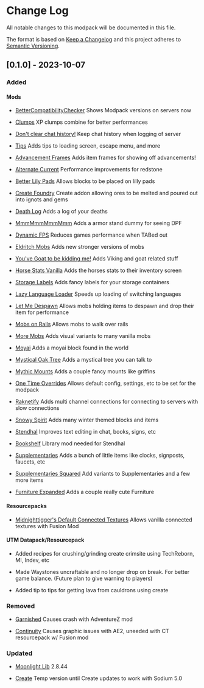 
# Change Log
All notable changes to this modpack will be documented in this file.
 
The format is based on [Keep a Changelog](http://keepachangelog.com/)
and this project adheres to [Semantic Versioning](http://semver.org/).
 
## [0.1.0] - 2023-10-07
 
### Added

#### Mods

- [BetterCompatibilityChecker](https://modrinth.com/mod/better-compatibility-checker) Shows Modpack versions on servers now

- [Clumps](https://modrinth.com/mod/clumps) XP clumps combine for better performances
 
- [Don't clear chat history!](https://modrinth.com/mod/dcch) Keep chat history when logging of server

- [Tips](https://modrinth.com/mod/tips) Adds tips to loading screen, escape menu, and more

- [Advancement Frames](https://modrinth.com/mod/advancement-frames) Adds item frames for showing off advancements!

- [Alternate Current](https://modrinth.com/mod/alternate-current) Performance improvements for redstone

- [Better Lily Pads](https://modrinth.com/mod/better-lily-pads) Allows blocks to be placed on lilly pads

- [Create Foundry](https://modrinth.com/mod/createfoundry) Create addon allowing ores to be melted and poured out into ignots and gems

- [Death Log](https://modrinth.com/mod/deathlog) Adds a log of your deaths

- [MmmMmmMmmMmm](https://modrinth.com/mod/mmmmmmmmmmmm) Adds a armor stand dummy for seeing DPF

- [Dynamic FPS](https://modrinth.com/mod/dynamic-fps) Reduces games performance when TABed out

- [Eldritch Mobs](https://modrinth.com/mod/eldritch-mobs) Adds new stronger versions of mobs

- [You've Goat to be kidding me!](https://modrinth.com/mod/goated) Adds Viking and goat related stuff

- [Horse Stats Vanilla](https://modrinth.com/mod/horsestatsvanilla) Adds the horses stats to their inventory screen

- [Storage Labels](https://modrinth.com/mod/labels) Adds fancy labels for your storage containers

- [Lazy Language Loader](https://modrinth.com/mod/lazy-language-loader) Speeds up loading of switching languages

- [Let Me Despawn](https://modrinth.com/plugin/lmd) Allows mobs holding items to despawn and drop their item for performance

- [Mobs on Rails](https://modrinth.com/mod/mobs-on-rails) Allows mobs to walk over rails

- [More Mobs](https://modrinth.com/datapack/more-mobs) Adds visual variants to many vanilla mobs

- [Moyai](https://modrinth.com/mod/moyai) Adds a moyai block found in the world

- [Mystical Oak Tree](https://modrinth.com/mod/mystical-oak-tree) Adds a mystical tree you can talk to

- [Mythic Mounts](https://modrinth.com/mod/mythic-mounts) Adds a couple fancy mounts like griffins

- [One Time Overrides](https://modrinth.com/mod/one-time-overrides) Allows default config, settings, etc to be set for the modpack

- [Raknetify](https://modrinth.com/plugin/raknetify) Adds multi channel connections for connecting to servers with slow connections

- [Snowy Spirit](https://modrinth.com/mod/snowy-spirit) Adds many winter themed blocks and items

- [Stendhal](https://modrinth.com/mod/stendhal) Improves text editing in chat, books, signs, etc

- [Bookshelf](https://modrinth.com/mod/bookshelf-lib) Library mod needed for Stendhal

- [Supplementaries](https://modrinth.com/mod/supplementaries) Adds a bunch of little items like clocks, signposts, faucets, etc

- [Supplementaries Squared](https://modrinth.com/mod/supplementaries-squared) Add variants to Supplementaries and a few more items

- [Furniture Expanded](https://modrinth.com/mod/furniture-expanded) Adds a couple really cute 
Furniture

#### Resourcepacks

- [Midnighttigger's Default Connected Textures](https://modrinth.com/resourcepack/mt-ct-d/version/tfKvt8nl) Allows vanilla connected textures with Fusion Mod

#### UTM Datapack/Resourcepack

- Added recipes for crushing/grinding create crimsite using TechReborn, MI, Indev, etc 

- Made Waystones uncraftable and no longer drop on break. For better game balance. (Future plan to give warning to players)

- Added tip to tips for getting lava from cauldrons using create

### Removed

- [Garnished](https://modrinth.com/mod/create-garnished) Causes crash with AdventureZ mod

- [Continuity](https://modrinth.com/mod/continuity) Causes graphic issues with AE2, uneeded with CT resourcepack w/ Fusion mod

### Updated

- [Moonlight Lib](https://modrinth.com/mod/moonlight) 2.8.44

- [Create](https://modrinth.com/mod/create-fabric-sodium-fix) Temp version until Create updates to work with Sodium 5.0